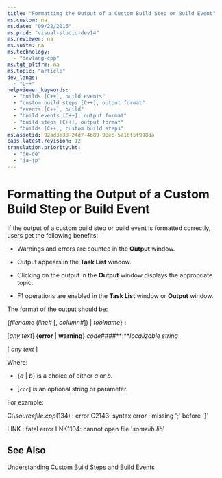 ```yaml
---
title: "Formatting the Output of a Custom Build Step or Build Event"
ms.custom: na
ms.date: "09/22/2016"
ms.prod: "visual-studio-dev14"
ms.reviewer: na
ms.suite: na
ms.technology: 
  - "devlang-cpp"
ms.tgt_pltfrm: na
ms.topic: "article"
dev_langs: 
  - "C++"
helpviewer_keywords: 
  - "builds [C++], build events"
  - "custom build steps [C++], output format"
  - "events [C++], build"
  - "build events [C++], output format"
  - "build steps [C++], output format"
  - "builds [C++], custom build steps"
ms.assetid: 92ad3e38-24d7-4b89-90e6-5a16f5f998da
caps.latest.revision: 12
translation.priority.ht: 
  - "de-de"
  - "ja-jp"
---
```

# Formatting the Output of a Custom Build Step or Build Event
If the output of a custom build step or build event is formatted correctly, users get the following benefits:  
  
-   Warnings and errors are counted in the **Output** window.  
  
-   Output appears in the **Task List** window.  
  
-   Clicking on the output in the **Output** window displays the appropriate topic.  
  
-   F1 operations are enabled in the **Task List** window or **Output** window.  
  
 The format of the output should be:  
  
 {*filename* (*line#* [, *column#*]) &#124; *toolname*} **:**  
  
 [*any text*] {**error** &#124; **warning**} *code####***:***localizable string*  
  
 [ *any text* ]  
  
 Where:  
  
-   {*a* &#124; *b*} is a choice of either *a* or *b*.  
  
-   [`ccc`] is an optional string or parameter.  
  
 For example:  
  
 C:\\*sourcefile.cpp*(134) : error C2143: syntax error : missing ';' before '}'  
  
 LINK : fatal error LNK1104: cannot open file '*somelib.lib*'  
  
## See Also  
 [Understanding Custom Build Steps and Build Events](../vs140/understanding-custom-build-steps-and-build-events.md)